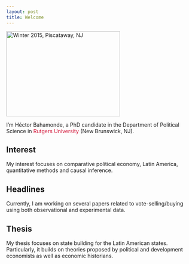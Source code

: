 ```yaml
---
layout: post
title: Welcome
---
```



<img src="/images/profile/pic1.jpg" alt="Winter 2015, Piscataway, NJ" style="width:304px;height:228px;">


<p class="lead">
I’m Héctor Bahamonde, a PhD candidate in the Department of Political Science in <span style="color:#d21034">Rutgers University</span> (New Brunswick, NJ). 
</p>



## Interest

My interest focuses on comparative political economy, Latin America, quantitative methods and causal inference.

## Headlines

Currently, I am working on several papers related to vote-selling/buying using both observational and experimental data. 

## Thesis

My thesis focuses on state building for the Latin American states. Particularly, it builds on theories proposed by political and development economists as well as economic historians.
